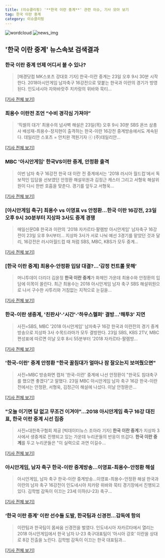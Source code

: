 ```yaml
---
title: (이슈클리핑) '**한국 이란 중계**' 관련 이슈, 기사 모아 보기
tag: 한국 이란 중계
category: 이슈클리핑
---
```

![wordcloud](https://s3.ap-northeast-2.amazonaws.com/lyrics101-wordcloud/2018-08-23-df66783f-ca51-4c63-897a-329a44b355ad.png)
![news_img](https://user-images.githubusercontent.com/42597476/44507050-1206f400-a6e4-11e8-8d98-7ffbfebb353f.png)
## **'**한국 이란 중계**'** 뉴스속보 검색결과
### **한국 이란 중계** 언제 어디서 볼 수 있나?

>[매경닷컴 MK스포츠 강대호 기자] 한국-이란 중계는 23일 오후 9시 30분 시작한다. 2018아시안게임 남자축구 16강전으로 맞붙는 한국과 이란의 경기가 방영된다. 인도네시아 자와바랏주 치카랑의 위바와 묵티...

[[기사 전체 보기]](http://sports.mk.co.kr/view.php?year=2018&no=528777)

### 최용수 이란전 조언 “수비 경각심 가져야”

>‘직썰의 대가’ 최용수의 넘사벽 해설은 23일(목) 오후 9시 30분 SBS 욘쓰 삼총사 배성재-최용수-장지현이 출격하는 한국-이란 16강전 중계방송에서도 계속된다. 데일리안 스포츠 = 안치완 객원기자 ⓒ (주)데일리안...

[[기사 전체 보기]](http://www.dailian.co.kr/news/view/734503/?sc=naver)

### MBC '아시안게임' 한국VS이란 중계, 안정환 출격

>이번 남자 축구 16강전 한국 대 이란 전 중계에서는 '2018 러시아 월드컵'에서 독보적인 입담을 선보였던 안정환 해설위원과 김정근 캐스터 그리고 서형욱 해설위원이 다시 한번 호흡을 맞춘다. 경기를 앞두고 서형욱...

[[기사 전체 보기]](http://tvdaily.asiae.co.kr/read.php3?aid=15350232191387724002)

### [아시안게임 축구] 최용수 vs 이영표 vs 안정환…한국 이란 16강전, 23일 오후 9시 30분부터 지상파 3사도 중계 경쟁

>매일신문DB 한국과 이란의 '2018 자카르타·팔렘방 아시안게임' 남자축구 16강전이 23일 오후 9시부터... 지상파 3사가 서로 나눠 예선 3경기를 맡았던 것과 달리, 16강전은 러시아월드컵 때 처럼 SBS, MBC, KBS가 모두 중계...

[[기사 전체 보기]](http://news.imaeil.com/Society/2018082316513021884)

### [**한국 이란 중계**] 최용수·안정환 입담 대결?...‘감정 컨트롤 못해’

>머니투데이 더리더 김윤정 **한국 이란 중계**가 화제인 가운데 최용수와 안정환의 입담에 이목이 쏠린다. 최근 최용수는 2018 아시안게임 남자 축구 SBS 해설위원으로 나서 구수한 사투리와 거침없는 지적으로 눈길을...

[[기사 전체 보기]](http://theleader.mt.co.kr/articleView.html?no=2018082321357832140)

### 한국-이란 생중계, '친판사'·'시간'·'하우스헬퍼' 결방…'해투3' 지연

>사진=SBS, MBC '2018 아시안게임' 남자축구 16강 한국과 이란전의 경기 중계방송으로 지상파 3사 수목드라마가 모두 결방한다. 23일 SBS, KBS 2TV, MBC 편성표에 따르면 이날 오후 8시 55분부터 '2018 자카르타-팔렘방...

[[기사 전체 보기]](http://sports.hankooki.com/lpage/entv/201808/sp20180823194202136660.htm)

### '한국-이란' 중계 안정환 "한국 꿀침대가 얼마나 잠 잘오는지 보여줬으면"

>사진=MBC 방송화면 캡처 '한국-이란' 중계에 나선 안정환이 "한국도 침대축구를 했으면 좋겠다"고 말했다. 23일 MBC 아시안게임 남자 축구 16강 한국-이란전에서는 안정환, 서형욱, 김정근이 해설에 나섰다. 이날 안정환은...

[[기사 전체 보기]](http://news20.busan.com/controller/newsController.jsp?newsId=20180823000412)

### "오늘 이기면 답 없고 무조건 이겨야"...2018 아시안게임 축구 16강 대진표, **한국 이란 중계** 시선 집중

>사진=대한축구협회 제공 [빅데이터뉴스 조아라 기자] **한국 이란 중계**가 지상파 3사에서 생중계로 진행되고 있는 가운데 누리꾼들의 반응이 뜨겁다. **한국 이란 중계**를 두고 누리꾼들은 "이 실력으로 과연 이길수...

[[기사 전체 보기]](http://www.thebigdata.co.kr/view.php?ud=201808232140253891c2f6b121bc_23)

### 아시안게임, 남자 축구 한국-이란 중계방송...이영표-최용수-안정환 해설

>아시안게임, 남자 축구 한국-이란 중계방송...이영표-최용수-안정환 해설 한국과 이란의 남자 축구 16강전이 인도네시아 치카랑 위바와 묵티 경기장에서 진행되고 있다. 김학범 감독이 이끄는 23세 이하(U-23) 축구...

[[기사 전체 보기]](http://www.namdonews.com/news/articleView.html?idxno=487473)

### ‘**한국 이란 중계**’ 이란 선수들 도발, 한국팀과 신경전…감독에 항의

>이란팀과 한국팀이 몸싸움 신경전을 벌였다. 인도네시아 자카르타에서 열리는 2018 아시안게임에서 한국 남자 U-23 축구대표팀이 ‘아시아 강호’ 이란을 상대로 8강 진출을 노린다. 김학범 감독이 이끄는 한국 대표팀과...

[[기사 전체 보기]](http://www.kookje.co.kr/news2011/asp/newsbody.asp?code=0600&key=20180823.99099011045)


